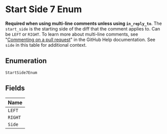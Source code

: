 
# Start Side 7 Enum

**Required when using multi-line comments unless using `in_reply_to`**. The `start_side` is the starting side of the diff that the comment applies to. Can be `LEFT` or `RIGHT`. To learn more about multi-line comments, see "[Commenting on a pull request](https://docs.github.com/articles/commenting-on-a-pull-request#adding-line-comments-to-a-pull-request)" in the GitHub Help documentation. See `side` in this table for additional context.

## Enumeration

`StartSide7Enum`

## Fields

| Name |
|  --- |
| `LEFT` |
| `RIGHT` |
| `Side` |


